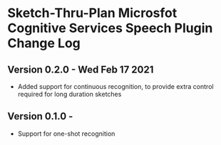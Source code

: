 # Sketch-Thru-Plan Microsfot Cognitive Services Speech Plugin Change Log

## Version 0.2.0 - Wed Feb 17 2021
- Added support for continuous recognition, to provide extra control required for long duration sketches

## Version 0.1.0 - 
- Support for one-shot recognition